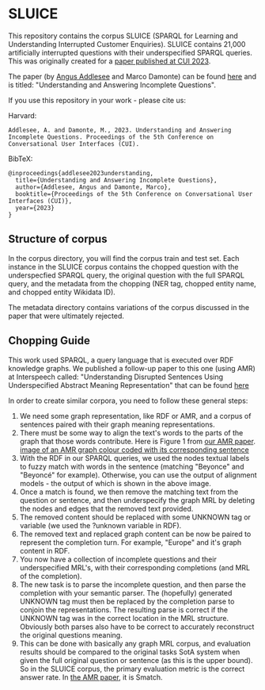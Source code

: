 # SLUICE

This repository contains the corpus SLUICE (SPARQL for Learning and Understanding Interrupted Customer Enquiries). SLUICE contains 21,000 artificially interrupted questions with their underspecified SPARQL queries. This was originally created for a [paper published at CUI 2023]().

The paper (by [Angus Addlesee](http://addlesee.co.uk/) and Marco Damonte) can be found [here](https://www.amazon.science/publications/understanding-and-answering-incomplete-questions) and is titled: "Understanding and Answering Incomplete Questions".

If you use this repository in your work - please cite us:

Harvard:
```
Addlesee, A. and Damonte, M., 2023. Understanding and Answering Incomplete Questions. Proceedings of the 5th Conference on Conversational User Interfaces (CUI).
```

BibTeX:
```
@inproceedings{addlesee2023understanding,
  title={Understanding and Answering Incomplete Questions},
  author={Addlesee, Angus and Damonte, Marco},
  booktitle={Proceedings of the 5th Conference on Conversational User Interfaces (CUI)},
  year={2023}
}
```

## Structure of corpus

In the corpus directory, you will find the corpus train and test set. Each instance in the SLUICE corpus contains the chopped question with the underspecfied SPARQL query, the original question with the full SPARQL query, and the metadata from the chopping (NER tag, chopped entity name, and chopped entity Wikidata ID).

The metadata directory contains variations of the corpus discussed in the paper that were ultimately rejected.

## Chopping Guide

This work used SPARQL, a query language that is executed over RDF knowledge graphs. We published a follow-up paper to this one (using AMR) at Interspeech called: "Understanding Disrupted Sentences Using Underspecified Abstract Meaning Representation" that can be found [here](https://www.amazon.science/publications/understanding-disrupted-sentences-using-underspecified-abstract-meaning-representation)

In order to create similar corpora, you need to follow these general steps:

1. We need some graph representation, like RDF or AMR, and a corpus of sentences paired with their graph meaning representations.
2. There must be some way to align the text's words to the parts of the graph that those words contribute. Here is Figure 1 from [our AMR paper](https://www.amazon.science/publications/understanding-disrupted-sentences-using-underspecified-abstract-meaning-representation).
[image of an AMR graph colour coded with its corresponding sentence](./amr-alignment.png)
3. With the RDF in our SPARQL queries, we used the nodes textual labels to fuzzy match with words in the sentence (matching "Beyonce" and "Beyoncé" for example). Otherwise, you can use the output of alignment models - the output of which is shown in the above image.
4. Once a match is found, we then remove the matching text from the question or sentence, and then underspecify the graph MRL by deleting the nodes and edges that the removed text provided.
5. The removed content should be replaced with some UNKNOWN tag or variable (we used the ?unknown variable in RDF).
6. The removed text and replaced graph content can be now be paired to represent the completion turn. For example, "Europe" and it's graph content in RDF.
7. You now have a collection of incomplete questions and their underspecified MRL's, with their corresponding completions (and MRL of the completion).
8. The new task is to parse the incomplete question, and then parse the completion with your semantic parser. The (hopefully) generated UNKNOWN tag must then be replaced by the completion parse to conjoin the representations. The resulting parse is correct if the UNKNOWN tag was in the correct location in the MRL structure. Obviously both parses also have to be correct to accurately reconstruct the original questions meaning.
9. This can be done with basically any graph MRL corpus, and evaluation results should be compared to the original tasks SotA system when given the full original question or sentence (as this is the upper bound). So in the SLUICE corpus, the primary evaluation metric is the correct answer rate. In [the AMR paper](https://www.amazon.science/publications/understanding-disrupted-sentences-using-underspecified-abstract-meaning-representation), it is Smatch.

